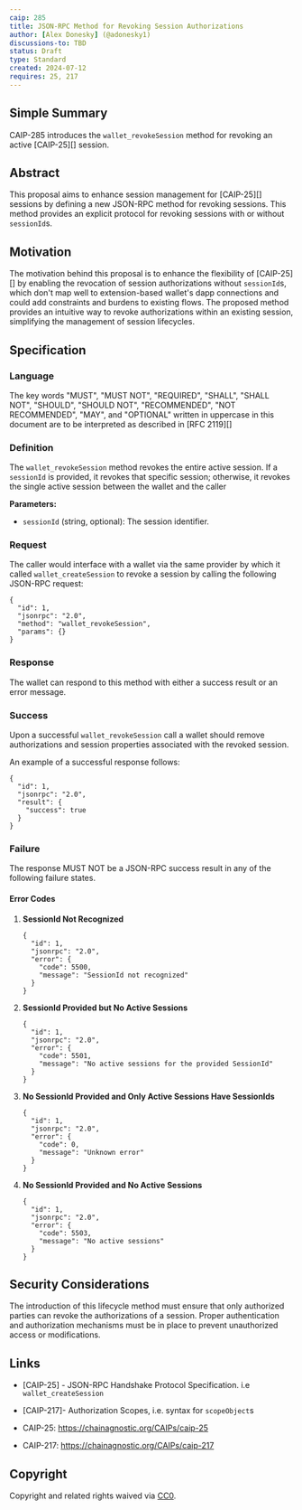 ```yaml
---
caip: 285
title: JSON-RPC Method for Revoking Session Authorizations
author: [Alex Donesky] (@adonesky1)
discussions-to: TBD
status: Draft
type: Standard
created: 2024-07-12
requires: 25, 217
---
```


## Simple Summary

CAIP-285 introduces the `wallet_revokeSession` method for revoking an active [CAIP-25][] session.

## Abstract

This proposal aims to enhance session management for  [CAIP-25][] sessions by defining a new JSON-RPC method for revoking sessions. This method provides an explicit protocol for revoking sessions with or without `sessionId`s.

## Motivation

The motivation behind this proposal is to enhance the flexibility of [CAIP-25][] by enabling the revocation of session authorizations without `sessionId`s, which don't map well to extension-based wallet's dapp connections and could add constraints and burdens to existing flows. The proposed method provides an intuitive way to revoke authorizations within an existing session, simplifying the management of session lifecycles.

## Specification

### Language

The key words "MUST", "MUST NOT", "REQUIRED", "SHALL", "SHALL NOT", "SHOULD",
"SHOULD NOT", "RECOMMENDED", "NOT RECOMMENDED", "MAY", and "OPTIONAL" written in
uppercase in this document are to be interpreted as described in [RFC
2119][]

### Definition

The `wallet_revokeSession` method revokes the entire active session. If a `sessionId` is provided, it revokes that specific session; otherwise, it revokes the single active session between the wallet and the caller

**Parameters:**

- `sessionId` (string, optional): The session identifier.

### Request

The caller would interface with a wallet via the same provider by which it called `wallet_createSession` to revoke a session by calling the following JSON-RPC request:

```jsonc
{
  "id": 1,
  "jsonrpc": "2.0",
  "method": "wallet_revokeSession",
  "params": {}
}
```

### Response

The wallet can respond to this method with either a success result or an error message.

### Success

Upon a successful `wallet_revokeSession` call a wallet should remove authorizations and session properties associated with the revoked session.

An example of a successful response follows:

```jsonc
{
  "id": 1,
  "jsonrpc": "2.0",
  "result": {
    "success": true
  }
}
```

### Failure

The response MUST NOT be a JSON-RPC success result in any of the following failure states.

#### Error Codes

1. **SessionId Not Recognized**

   ```jsonc
   {
     "id": 1,
     "jsonrpc": "2.0",
     "error": {
       "code": 5500,
       "message": "SessionId not recognized"
     }
   }
   ```

2. **SessionId Provided but No Active Sessions**

   ```jsonc
   {
     "id": 1,
     "jsonrpc": "2.0",
     "error": {
       "code": 5501,
       "message": "No active sessions for the provided SessionId"
     }
   }
   ```

3. **No SessionId Provided and Only Active Sessions Have SessionIds**

   ```jsonc
   {
     "id": 1,
     "jsonrpc": "2.0",
     "error": {
       "code": 0,
       "message": "Unknown error"
     }
   }
   ```

4. **No SessionId Provided and No Active Sessions**

   ```jsonc
   {
     "id": 1,
     "jsonrpc": "2.0",
     "error": {
       "code": 5503,
       "message": "No active sessions"
     }
   }
   ```

## Security Considerations

The introduction of this lifecycle method must ensure that only authorized parties can revoke the authorizations of a session. Proper authentication and authorization mechanisms must be in place to prevent unauthorized access or modifications.

## Links

- [CAIP-25] - JSON-RPC Handshake Protocol Specification. i.e `wallet_createSession`
- [CAIP-217]- Authorization Scopes, i.e. syntax for `scopeObject`s

- CAIP-25: https://chainagnostic.org/CAIPs/caip-25
- CAIP-217: https://chainagnostic.org/CAIPs/caip-217

## Copyright

Copyright and related rights waived via
[CC0](https://creativecommons.org/publicdomain/zero/1.0/).
